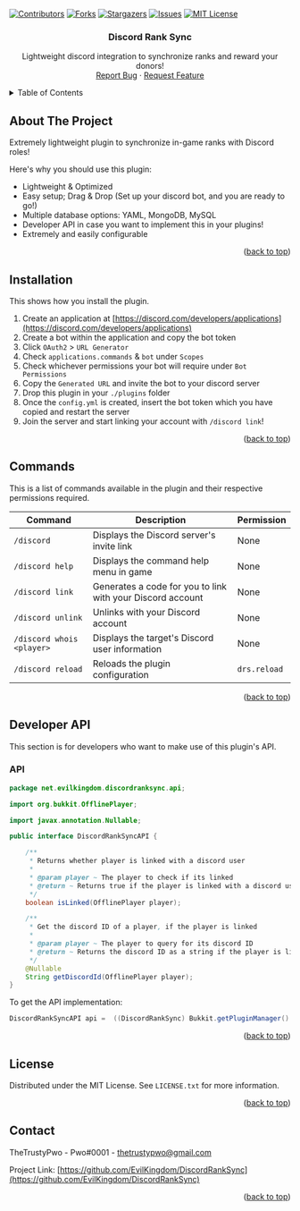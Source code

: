 [![Contributors][contributors-shield]][contributors-url]
[![Forks][forks-shield]][forks-url]
[![Stargazers][stars-shield]][stars-url]
[![Issues][issues-shield]][issues-url]
[![MIT License][license-shield]][license-url]


<!-- PROJECT TITLE -->
<!--suppress HtmlDeprecatedAttribute, HtmlUnknownAnchorTarget -->

<div align="center">
<h3 align="center">Discord Rank Sync</h3>
  <p align="center">
    Lightweight discord integration to synchronize ranks and reward your donors!
    <br/>
    <a href="https://github.com/EvilKingdom/DiscordRankSync/issues">Report Bug</a>
    ·
    <a href="https://github.com/EvilKingdom/DiscordRankSync/issues">Request Feature</a>
  </p>
</div>


<!-- TABLE OF CONTENTS -->
<details>
  <summary>Table of Contents</summary>
  <ol>
    <li><a href="#about-the-project">About The Project</a></li>
    <li><a href="#installation">Installation</a></li>
    <li><a href="#commands">Commands</a></li>
    <li><a href="#developer-api">Developer API</a></li>
    <li><a href="#license">License</a></li>
    <li><a href="#contact">Contact</a></li>
  </ol>
</details>


<!-- ABOUT THE PROJECT -->
## About The Project

Extremely lightweight plugin to synchronize in-game ranks with Discord roles!

Here's why you should use this plugin:
* Lightweight & Optimized
* Easy setup; Drag & Drop (Set up your discord bot, and you are ready to go!)
* Multiple database options: YAML, MongoDB, MySQL
* Developer API in case you want to implement this in your plugins!
* Extremely and easily configurable

<p align="right">(<a href="#top">back to top</a>)</p>


## Installation

This shows how you install the plugin.

1. Create an application at [https://discord.com/developers/applications](https://discord.com/developers/applications)
2. Create a bot within the application and copy the bot token
3. Click `OAuth2` > `URL Generator`
4. Check `applications.commands` & `bot` under `Scopes`
5. Check whichever permissions your bot will require under `Bot Permissions`
6. Copy the `Generated URL` and invite the bot to your discord server
7. Drop this plugin in your `./plugins` folder
8. Once the `config.yml` is created, insert the bot token which you have copied and restart the server
9. Join the server and start linking your account with `/discord link`!

<p align="right">(<a href="#top">back to top</a>)</p>


## Commands
This is a list of commands available in the plugin and their respective permissions required.

| Command | Description | Permission |
| ------- | ----------- | ---------- |
| `/discord` | Displays the Discord server's invite link | None |
| `/discord help` | Displays the command help menu in game | None |
| `/discord link` | Generates a code for you to link with your Discord account | None |
| `/discord unlink` | Unlinks with your Discord account | None |
| `/discord whois <player>` | Displays the target's Discord user information | None |
| `/discord reload` | Reloads the plugin configuration | `drs.reload` |

<p align="right">(<a href="#top">back to top</a>)</p>


## Developer API
This section is for developers who want to make use of this plugin's API.

### API
```java
package net.evilkingdom.discordranksync.api;

import org.bukkit.OfflinePlayer;

import javax.annotation.Nullable;

public interface DiscordRankSyncAPI {

    /**
     * Returns whether player is linked with a discord user
     *
     * @param player ~ The player to check if its linked
     * @return ~ Returns true if the player is linked with a discord user else false
     */
    boolean isLinked(OfflinePlayer player);

    /**
     * Get the discord ID of a player, if the player is linked
     *
     * @param player ~ The player to query for its discord ID
     * @return ~ Returns the discord ID as a string if the player is linked, else null
     */
    @Nullable
    String getDiscordId(OfflinePlayer player);
}
```

To get the API implementation:
```java
DiscordRankSyncAPI api =  ((DiscordRankSync) Bukkit.getPluginManager().getPlugin("DiscordRankSync")).getInstance().getApi();
```

<p align="right">(<a href="#top">back to top</a>)</p>


<!-- LICENSE -->
## License

Distributed under the MIT License. See `LICENSE.txt` for more information.

<p align="right">(<a href="#top">back to top</a>)</p>


<!-- CONTACT -->
## Contact

TheTrustyPwo - Pwo#0001 - thetrustypwo@gmail.com

Project Link: [https://github.com/EvilKingdom/DiscordRankSync](https://github.com/EvilKingdom/DiscordRankSync)

<p align="right">(<a href="#top">back to top</a>)</p>


<!-- MARKDOWN LINKS & IMAGES -->
[contributors-shield]: https://img.shields.io/github/contributors/EvilKingdom/DiscordRankSync.svg?style=for-the-badge
[contributors-url]: https://github.com/EvilKingdom/DiscordRankSync/graphs/contributors
[forks-shield]: https://img.shields.io/github/forks/EvilKingdom/DiscordRankSync.svg?style=for-the-badge
[forks-url]: https://github.com/EvilKingdom/DiscordRankSync/network/members
[stars-shield]: https://img.shields.io/github/stars/EvilKingdom/DiscordRankSync.svg?style=for-the-badge
[stars-url]: https://github.com/EvilKingdom/DiscordRankSync/stargazers
[issues-shield]: https://img.shields.io/github/issues/EvilKingdom/DiscordRankSync.svg?style=for-the-badge
[issues-url]: https://github.com/EvilKingdom/DiscordRankSync/issues
[license-shield]: https://img.shields.io/github/license/EvilKingdom/DiscordRankSync.svg?style=for-the-badge
[license-url]: https://github.com/EvilKingdom/DiscordRankSync/blob/master/LICENSE.txt
